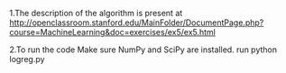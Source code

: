 1.The description of the algorithm is present at http://openclassroom.stanford.edu/MainFolder/DocumentPage.php?course=MachineLearning&doc=exercises/ex5/ex5.html

2.To run the code 
	Make sure NumPy and SciPy are installed.
	run python logreg.py

